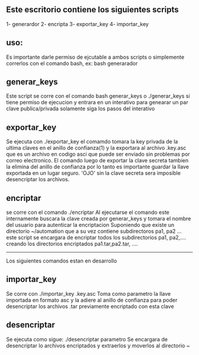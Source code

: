 ## Este escritorio contiene los siguientes scripts
1- generardor
2- encripta
3- exportar_key
4- importar_key

## uso:
Es importante darle permiso de ejcutable a ambos scripts o simplemente
correrlos con el comando bash, ex:
bash generarador

## generar_keys
Este script se corre con el comando bash generar_keys o ./generar_keys si tiene permiso de ejecucion y entrara en un
interativo para genearar un par clave publica/privada
solamente siga los pasos del interativo

## exportar_key
Se ejecuta con ./exportar_key el comamdo tomara la key privada de la ultima claves en el anillo de confianza(1)
y la exportara al archivo <nombre>.key.asc que es un archivo en codigo asci que puede ser enviado sin problemas
por correo electronico. El comando luego de exportar la clave secreta tambien la elimina del anillo de confianza 
por lo tanto es importante guardar la llave exportada en un lugar seguro. 'OJO' sin la clave secreta sera imposible
desencriptar los archivos.

## encriptar
se corre con el comando ./encriptar 
Al ejecutarse el comando este internamente buscara la clave creada por generar_keys y tomara
el nombre del usuario para autenticar la encriptacion
Suponiendo que existe un directorio ~/automation que a su vez contiene subdirectoros pa1, pa2 ...
este script se encargara de encriptar todos los subdirectorios pa1, pa2,.... creando los
directorios encriptados pa1.tar,pa2.tar, ....

---------------------------------------------------------------------------
Los siguientes comandos estan en desarrollo

## importar_key
Se corre con ./importar_key <nombre>.key.asc
Toma como parametro la llave importada en formato asc y la adiere al anillo de confianza
para poder desencriptar los archivos .tar previamente encriptado con esta clave


## desencriptar
Se ejecuta como sigue: ./desencriptar parametro
Se encargara de desencriptar lo archivos encriptados y extraerlos y moverlos al directorio ~